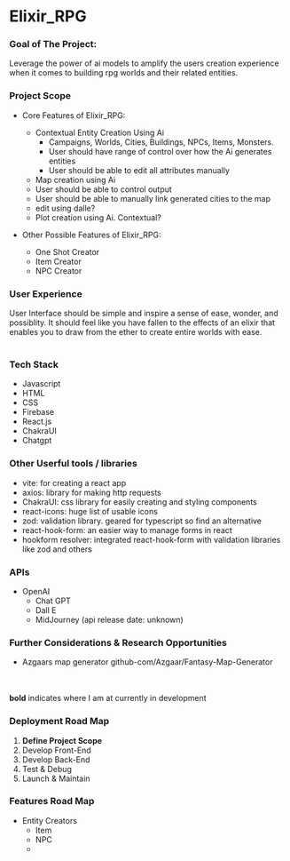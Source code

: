 # Elixir_RPG

### Goal of The Project:
Leverage the power of ai models to amplify the users creation experience when it comes to building rpg worlds and their related entities.

### Project Scope
  - Core Features of Elixir_RPG:
    - Contextual Entity Creation Using Ai
      - Campaigns, Worlds, Cities, Buildings, NPCs, Items, Monsters.
      - User should have range of control over how the Ai generates entities
      - User should be able to edit all attributes manually
    - Map creation using Ai
    -   User should be able to control output
    -   User should be able to manually link generated cities to the map
    -   edit using dalle?
    - Plot creation using Ai. Contextual? 

  
  - Other Possible Features of Elixir_RPG:
    - One Shot Creator
    - Item Creator
    - NPC Creator

### User Experience
User Interface should be simple and inspire a sense of ease, wonder, and possiblity. It should feel like you have fallen to the effects of an elixir that enables you to draw from the ether to create entire worlds with ease.<br><br>

### Tech Stack
  - Javascript
  - HTML
  - CSS
  - Firebase
  - React.js
  - ChakraUI
  - Chatgpt
  
### Other Userful tools / libraries
  - vite: for creating a react app
  - axios: library for making http requests
  - ChakraUI: css library for easily creating and styling components
  - react-icons: huge list of usable icons
  - zod: validation library. geared for typescript so find an alternative
  - react-hook-form: an easier way to manage forms in react
  - hookform resolver: integrated react-hook-form with validation libraries like zod and others

### APIs
  - OpenAI
    - Chat GPT
    - Dall E
    - MidJourney (api release date: unknown)

### Further Considerations & Research Opportunities
  - Azgaars map generator github-com/Azgaar/Fantasy-Map-Generator <br><br><br>


**bold** indicates where I am at currently in development
### Deployment Road Map
  1. **Define Project Scope**
  2. Develop Front-End
  3. Develop Back-End
  4. Test & Debug
  5. Launch & Maintain
  
### Features Road Map
  - Entity Creators
    - Item
    - NPC
    - 
  
    
    
